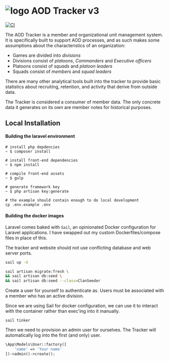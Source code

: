 # ![logo](https://clanaod.net/tracker/images/logo_v2.png) AOD Tracker v3

[![CI](https://github.com/ClanAODDev/tracker_v3/actions/workflows/laravel.yml/badge.svg?branch=main)](https://github.com/ClanAODDev/tracker_v3/actions/workflows/laravel.yml)

The AOD Tracker is a member and organizational unit management system. It is specifically built to support AOD
processes, and as such makes some assumptions about the characteristics of an organization:

- Games are divided into *divisions*
- Divisions consist of *platoons*, *Commanders* and *Executive officers*
- Platoons consist of *squads* and *platoon leaders*
- Squads consist of *members* and *squad leaders*

There are many other analytical tools built into the tracker to provide basic statistics about recruiting, retention,
and activity that derive from outside data.

The Tracker is considered a consumer of member data. The only concrete data it generates on its own are member notes for
historical purposes.

## Local Installation

#### Building the laravel environment

```shell script
# install php depdencies
~ $ composer install

# install front-end dependencies
~ $ npm install

# compile front-end assets
~ $ gulp

# generate framework key
~ $ php artisan key:generate

# the example should contain enough to do local development
cp .env.example .env
```

#### Building the docker images

Laravel comes baked with `Sail`, an opinionated Docker configuration for Laravel applications. I have swapped out my custom Dockerfiles/compose files in place of this.

The tracker and website should not use conflicting database and web server ports.

```bash
sail up -d

sail artisan migrate:fresh \
&& sail artisan db:seed \
&& sail artisan db:seed --class=ClanSeeder
```

Create a user for yourself to authenticate as. Users must be associated with a member who has an active division.

Since we are using Sail for docker configuration, we can use it to interact with the container rather than exec'ing into it manually.

```shell
sail tinker
```

Then we need to provision an admin user for ourselves. The Tracker will automatically log into the first (and only) user.

```php
\App\Models\User::factory([
    'name' => 'Your name'
])->admin()->create();
```
